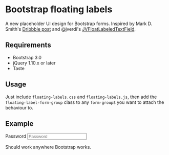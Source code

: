 Bootstrap floating labels
=========================

A new placeholder UI design for Bootstrap forms.
Inspired by Mark D. Smith's
[Dribbble post](http://dribbble.com/shots/1254439--GIF-Mobile-Form-Interaction?list=users)
and @jverdi's [JVFloatLabeledTextField](https://github.com/jverdi/JVFloatLabeledTextField).

Requirements
------------
* Bootstrap 3.0
* jQuery 1.10.x or later
* Taste

Usage
-----
Just include `floating-labels.css` and `floating-labels.js`, then add the
`floating-label-form-group` class to any `form-group`s you want to attach
the behaviour to.

Example
-----
<div class="form-group floating-label-form-group">
  <label for="exampleInputPassword1">Password</label>
  <input type="password" class="form-control " id="exampleInputPassword1" placeholder="Password">
</div>

Should work anywhere Bootstrap works.

